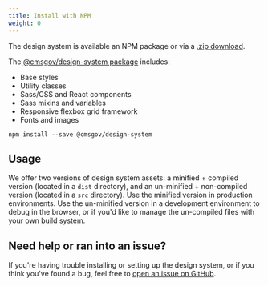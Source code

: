 ```yaml
---
title: Install with NPM
weight: 0
---
```


The design system is available an NPM package or via a <a href="https://github.com/CMSgov/design-system/releases/latest">.zip download</a>.

The [@cmsgov/design-system package](https://www.npmjs.com/package/@cmsgov/design-system) includes:

- Base styles
- Utility classes
- Sass/CSS and React components
- Sass mixins and variables
- Responsive flexbox grid framework
- Fonts and images

```
npm install --save @cmsgov/design-system
```

<h2>Usage</h2>

We offer two versions of design system assets: a minified + compiled version (located in a `dist` directory), and an un-minified + non-compiled version (located in a `src` directory). Use the minified version in production environments. Use the un-minified version in a development environment to debug in the browser, or if you'd like to manage the un-compiled files with your own build system.

<h2 id="need-help" class="ds-h2 ds-u-color--primary-darker">Need help or ran into an issue?</h2>

If you're having trouble installing or setting up the design system, or if you think you've found a bug, feel free to [open an issue on GitHub](https://github.com/CMSgov/design-system/issues).
